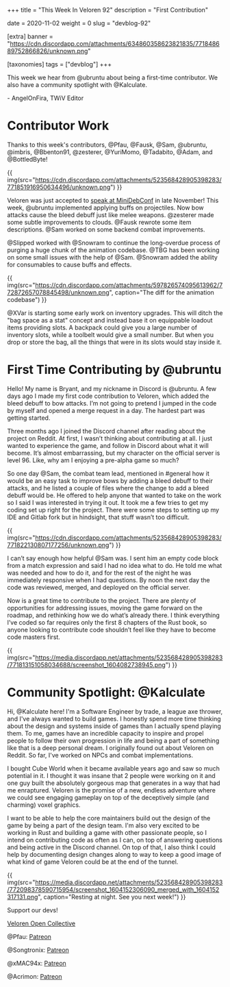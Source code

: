 +++
title = "This Week In Veloren 92"
description = "First Contribution"

date = 2020-11-02
weight = 0
slug = "devblog-92"

[extra]
banner = "https://cdn.discordapp.com/attachments/634860358623821835/771848689752866826/unknown.png"

[taxonomies]
tags = ["devblog"]
+++

This week we hear from @ubruntu about being a first-time contributor. We also
have a community spotlight with @Kalculate.

\- AngelOnFira, TWiV Editor

# Contributor Work

Thanks to this week's contributors, @Pfau, @Fausk, @Sam, @ubruntu, @imbris,
@Bbenton91, @zesterer, @YuriMomo, @Tadabito, @Adam, and @BottledByte!

{{
  img(src="https://cdn.discordapp.com/attachments/523568428905398283/771851916950634496/unknown.png")
}}

Veloren was just accepted to [speak at
MiniDebConf](https://mdco2.mini.debconf.org/talks/8-community-game-development-in-rust-a-biopsy/)
in late November! This week, @ubruntu implemented applying buffs on projectiles.
Now bow attacks cause the bleed debuff just like melee weapons. @zesterer made
some subtle improvements to clouds. @Fausk rewrote some item descriptions. @Sam
worked on some backend combat improvements.

@Slipped worked with @Snowram to continue the long-overdue process of purging a
huge chunk of the animation codebase. @TBG has been working on some small issues
with the help of @Sam. @Snowram added the ability for consumables to cause buffs
and effects.

{{
  img(src="https://cdn.discordapp.com/attachments/597826574095613962/772872657078845498/unknown.png",
  caption="The diff for the animation codebase")
}}

@XVar is starting some early work on inventory upgrades. This will ditch the
"bag space as a stat" concept and instead base it on equippable loadout items
providing slots. A backpack could give you a large number of inventory slots,
while a toolbelt would give a small number. But when you drop or store the bag,
all the things that were in its slots would stay inside it.

# First Time Contributing by @ubruntu

Hello! My name is Bryant, and my nickname in Discord is @ubruntu. A few days ago
I made my first code contribution to Veloren, which added the bleed debuff to
bow attacks. I’m not going to pretend I jumped in the code by myself and opened
a merge request in a day. The hardest part was getting started.

Three months ago I joined the Discord channel after reading about the project on
Reddit. At first, I wasn’t thinking about contributing at all. I just wanted to
experience the game, and follow in Discord about what it will become. It’s
almost embarrassing, but my character on the official server is level 96. Like,
why am I enjoying a pre-alpha game so much?

So one day @Sam, the combat team lead, mentioned in #general how it would be an
easy task to improve bows by adding a bleed debuff to their attacks, and he
listed a couple of files where the change to add a bleed debuff would be. He
offered to help anyone that wanted to take on the work so I said I was
interested in trying it out. It took me a few tries to get my coding set up
right for the project. There were some steps to setting up my IDE and Gitlab
fork but in hindsight, that stuff wasn’t too difficult.

{{
  img(src="https://cdn.discordapp.com/attachments/523568428905398283/771822130807177256/unknown.png")
}}

I can’t say enough how helpful @Sam was. I sent him an empty code block from a
match expression and said I had no idea what to do. He told me what was needed
and how to do it, and for the rest of the night he was immediately responsive
when I had questions. By noon the next day the code was reviewed, merged, and
deployed on the official server.

Now is a great time to contribute to the project. There are plenty of
opportunities for addressing issues, moving the game forward on the roadmap, and
rethinking how we do what’s already there. I think everything I’ve coded so far
requires only the first 8 chapters of the Rust book, so anyone looking to
contribute code shouldn’t feel like they have to become code masters first.

{{
  img(src="https://media.discordapp.net/attachments/523568428905398283/771813151058034688/screenshot_1604082738945.png")
}}

# Community Spotlight: @Kalculate

Hi, @Kalculate here! I'm a Software Engineer by trade, a league axe thrower, and
I've always wanted to build games. I honestly spend more time thinking about the
design and systems inside of games than I actually spend playing them. To me,
games have an incredible capacity to inspire and propel people to follow their
own progression in life and being a part of something like that is a deep
personal dream. I originally found out about Veloren on Reddit. So far, I've
worked on NPCs and combat implementations.

I bought Cube World when it became available years ago and saw so much potential
in it. I thought it was insane that 2 people were working on it and one guy
built the absolutely gorgeous map that generates in a way that had me
enraptured. Veloren is the promise of a new, endless adventure where we could
see engaging gameplay on top of the deceptively simple (and charming) voxel
graphics.

I want to be able to help the core maintainers build out the design of the game
by being a part of the design team. I'm also very excited to be working in Rust
and building a game with other passionate people, so I intend on contributing
code as often as I can, on top of answering questions and being active in the
Discord channel. On top of that, I also think I could help by documenting design
changes along to way to keep a good image of what kind of game Veloren could be
at the end of the tunnel.

{{
  img(src="https://media.discordapp.net/attachments/523568428905398283/772098378590715954/screenshot_1604152306090_merged_with_1604152317131.png",
  caption="Resting at night. See you next week!")
}}

Support our devs!

[Veloren Open Collective](https://opencollective.com/veloren)

@Pfau: [Patreon](https://www.patreon.com/pfau)

@Songtronix: [Patreon](https://www.patreon.com/songtronix)

@xMAC94x: [Patreon](https://www.patreon.com/xmac94x)

@Acrimon: [Patreon](https://www.patreon.com/acrimon)
